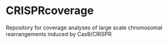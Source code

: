 # CRISPRcoverage

Repository for coverage analyses of large scale chromosomal rearrangements induced by Cas9/CRISPR
